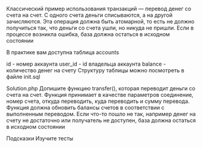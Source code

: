 Классический пример использования транзакций — перевод денег со счета на счет. С одного счета деньги списываются, а на другой зачисляются. Эта операция должна быть атомарной, то есть не должно получиться так, что деньги со счета ушли, но никуда не пришли. Если в процессе возникла ошибка, база должна остаться в исходном состоянии

В практике вам доступна таблица accounts

id - номер аккаунта
user_id - id владельца аккаунта
balance - количество денег на счету
Структуру таблицы можно посмотреть в файле init.sql

Solution.php
Допишите функцию transfer(), которая переводит деньги со счета на счет. Функция принимает в качестве параметров соединение, номер счета, откуда переводить, куда переводить и сумму перевода. Функция должна обновить балансы счетов в соответствии с выполненным переводом. Если что-то пошло не так, например денег на счету не достаточно или получатель не доступен, база должна остаться в исходном состоянии

Подсказки
Изучите тесты